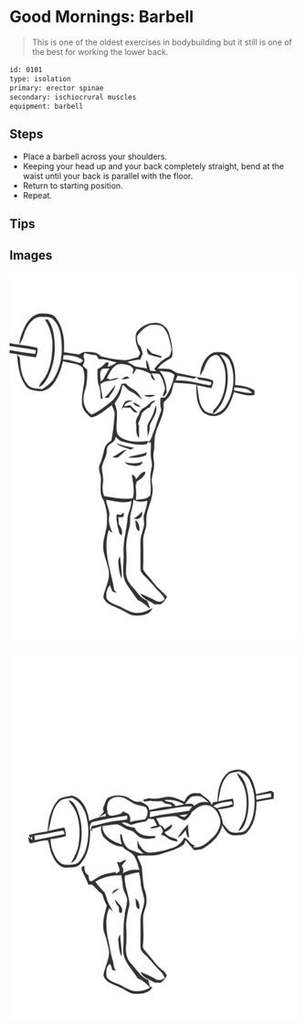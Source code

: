 # Good Mornings: Barbell

> This is one of the oldest exercises in bodybuilding but it still is one of the best for working the lower back.

``` 
id: 0101 
type: isolation 
primary: erector spinae 
secondary: ischiocrural muscles 
equipment: barbell 
``` 


## Steps


 - Place a barbell across your shoulders.
 - Keeping your head up and your back completely straight, bend at the waist until your back is parallel with the floor.
 - Return to starting position.
 - Repeat.

## Tips



## Images

![](./../svg/0101-relaxation.svg "")

![](./../svg/0101-tension.svg "")

